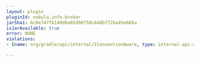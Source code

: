 ```yaml
---
layout: plugin
pluginId: nebula.info-broker
jarSha1: 6c0e747f6140d6a85d90f58c648bf72ba45e666a
isJarAvailable: true
error: NONE
violations:
- {name: org/gradle/api/internal/IConventionAware, type: internal-api-usage}

---
```

